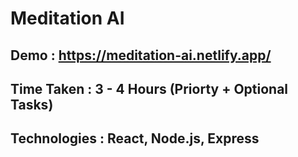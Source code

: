 # Meditation AI

## Demo : https://meditation-ai.netlify.app/

## Time Taken : 3 - 4 Hours (Priorty + Optional Tasks)

## Technologies  : React, Node.js, Express
